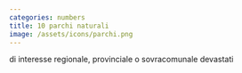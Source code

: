 ```yaml
---
categories: numbers
title: 10 parchi naturali
image: /assets/icons/parchi.png
---
```

di interesse regionale, provinciale o sovracomunale devastati
